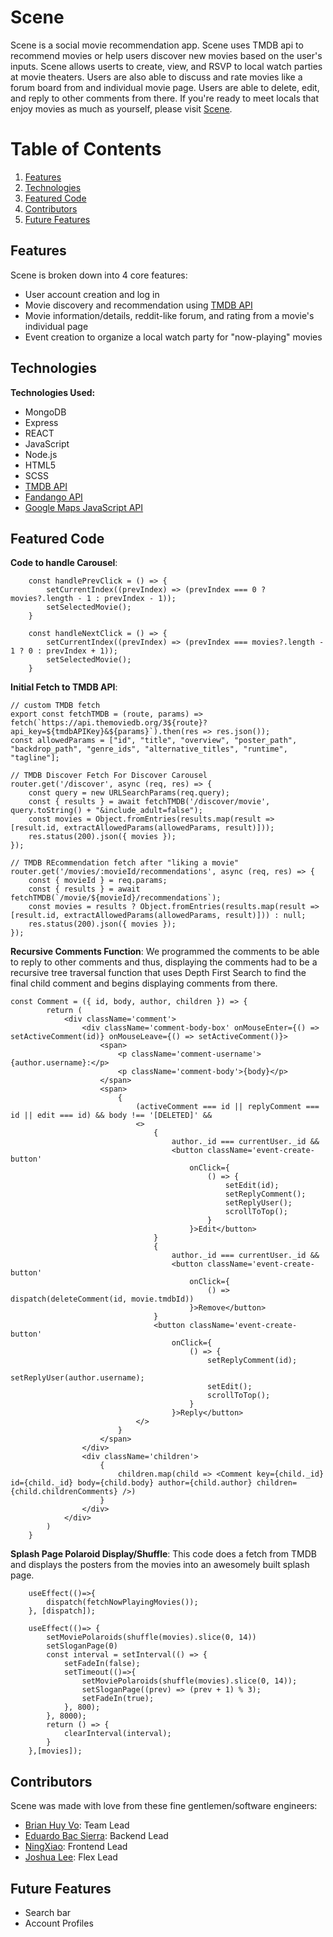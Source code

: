 # Scene

Scene is a social movie recommendation app. Scene uses TMDB api to recommend movies or help users discover new movies based on the user's inputs. Scene allows userts to create, view, and RSVP to local watch parties at movie theaters. Users are also able to discuss and rate movies like a forum board from and individual movie page. Users are able to delete, edit, and reply to other comments from there. If you're ready to meet locals that enjoy movies as much as yourself, please visit [Scene](https://scene-app.herokuapp.com/).

# Table of Contents

1. [Features](#features)
2. [Technologies](#technologies)
3. [Featured Code](#featured-code)
4. [Contributors](#contributors)
5. [Future Features](#future-features)

## Features

Scene is broken down into 4 core features:
+ User account creation and log in
+ Movie discovery and recommendation using [TMDB API](https://developer.themoviedb.org/docs)
+ Movie information/details, reddit-like forum, and rating from a movie's individual page
+ Event creation to organize a local watch party for "now-playing" movies

## Technologies
**Technologies Used:**
+ MongoDB
+ Express
+ REACT
+ JavaScript
+ Node.js
+ HTML5
+ SCSS
+ [TMDB API](https://developer.themoviedb.org/docs)
+ [Fandango API](https://developer.fandango.com/)
+ [Google Maps JavaScript API]()

## Featured Code
**Code to handle Carousel**: 
```JS
    const handlePrevClick = () => {
        setCurrentIndex((prevIndex) => (prevIndex === 0 ? movies?.length - 1 : prevIndex - 1));
        setSelectedMovie();
    }

    const handleNextClick = () => {
        setCurrentIndex((prevIndex) => (prevIndex === movies?.length - 1 ? 0 : prevIndex + 1));
        setSelectedMovie();
    }
```

**Initial Fetch to TMDB API**:
```JS
// custom TMDB fetch
export const fetchTMDB = (route, params) => fetch(`https://api.themoviedb.org/3${route}?api_key=${tmdbAPIKey}&${params}`).then(res => res.json());
const allowedParams = ["id", "title", "overview", "poster_path", "backdrop_path", "genre_ids", "alternative_titles", "runtime", "tagline"];

// TMDB Discover Fetch For Discover Carousel
router.get('/discover', async (req, res) => {
    const query = new URLSearchParams(req.query);
    const { results } = await fetchTMDB('/discover/movie', query.toString() + "&include_adult=false");
    const movies = Object.fromEntries(results.map(result => [result.id, extractAllowedParams(allowedParams, result)]));
    res.status(200).json({ movies });
});

// TMDB REcommendation fetch after "liking a movie"
router.get('/movies/:movieId/recommendations', async (req, res) => {
    const { movieId } = req.params;
    const { results } = await fetchTMDB(`/movie/${movieId}/recommendations`);
    const movies = results ? Object.fromEntries(results.map(result => [result.id, extractAllowedParams(allowedParams, result)])) : null;
    res.status(200).json({ movies });
});
```

**Recursive Comments Function**: We programmed the comments to be able to reply to other comments and thus, displaying the comments had to be a recursive tree traversal function that uses Depth First Search to find the final child comment and begins displaying comments from there.
```JS
const Comment = ({ id, body, author, children }) => {
        return (
            <div className='comment'>
                <div className='comment-body-box' onMouseEnter={() => setActiveComment(id)} onMouseLeave={() => setActiveComment()}>
                    <span>
                        <p className='comment-username'>{author.username}:</p>
                        <p className='comment-body'>{body}</p>
                    </span>
                    <span>
                        {
                            (activeComment === id || replyComment === id || edit === id) && body !== '[DELETED]' &&
                            <>
                                {
                                    author._id === currentUser._id &&
                                    <button className='event-create-button' 
                                        onClick={
                                            () => {
                                                setEdit(id);
                                                setReplyComment();
                                                setReplyUser();
                                                scrollToTop();
                                            }
                                        }>Edit</button>
                                }
                                {
                                    author._id === currentUser._id &&
                                    <button className='event-create-button' 
                                        onClick={
                                            () => dispatch(deleteComment(id, movie.tmdbId))
                                        }>Remove</button>
                                }
                                <button className='event-create-button'
                                    onClick={
                                        () => {
                                            setReplyComment(id);
                                            setReplyUser(author.username);
                                            setEdit();
                                            scrollToTop();
                                        }
                                    }>Reply</button>
                            </>
                        }
                    </span>
                </div>
                <div className='children'>
                    {
                        children.map(child => <Comment key={child._id} id={child._id} body={child.body} author={child.author} children={child.childrenComments} />)
                    }
                </div>
            </div>
        )
    }

```

**Splash Page Polaroid Display/Shuffle**: This code does a fetch from TMDB and displays the posters from the movies into an awesomely built splash page.
```JS
    useEffect(()=>{
        dispatch(fetchNowPlayingMovies());
    }, [dispatch]);

    useEffect(()=> {
        setMoviePolaroids(shuffle(movies).slice(0, 14))
        setSloganPage(0)
        const interval = setInterval(() => {
            setFadeIn(false);
            setTimeout(()=>{
                setMoviePolaroids(shuffle(movies).slice(0, 14));
                setSloganPage((prev) => (prev + 1) % 3);
                setFadeIn(true);
            }, 800);
        }, 8000);
        return () => {
            clearInterval(interval);
        }
    },[movies]);
```
## Contributors

Scene was made with love from these fine gentlemen/software engineers:
+ [Brian Huy Vo](): Team Lead
+ [Eduardo Bac Sierra](): Backend Lead
+ [NingXiao](): Frontend Lead
+ [Joshua Lee](): Flex Lead

## Future Features
+ Search bar
+ Account Profiles
